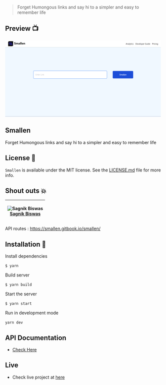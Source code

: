 > Forget Humongous links and say hi to a simpler and easy to remember life
## Preview 📺


<div align="center">
  <img alt="Screenshot" src="screens/preview.png" />
</div>

## Smallen

Forget Humongous links and say hi to a simpler and easy to remember life

## License 📜

`Smallen` is available under the MIT license. See the [LICENSE.md](https://github.com/sbiswas2209/smallen/blob/main/LICENSE.md) file for more info.

## Shout outs 💥

| <p align="center">![Sagnik Biswas](https://github.com/sbiswas2209.png?size=128)<br>[Sagnik Biswas](https://sagnikbiswas.tech)</p> |
| -------------------------------------------------------------------------------------------------------------------------------- | 

API routes : https://smallen.gitbook.io/smallen/

## Installation 🔧

Install dependencies

```
$ yarn
```

Build server

```
$ yarn build
```

Start the server

```
$ yarn start
```

Run in development mode

```
yarn dev
```

## API Documentation
- [Check Here](https://smallen.gitbook.io/smallen/)

## Live
- Check live project at [here](https://smallen.xyz)